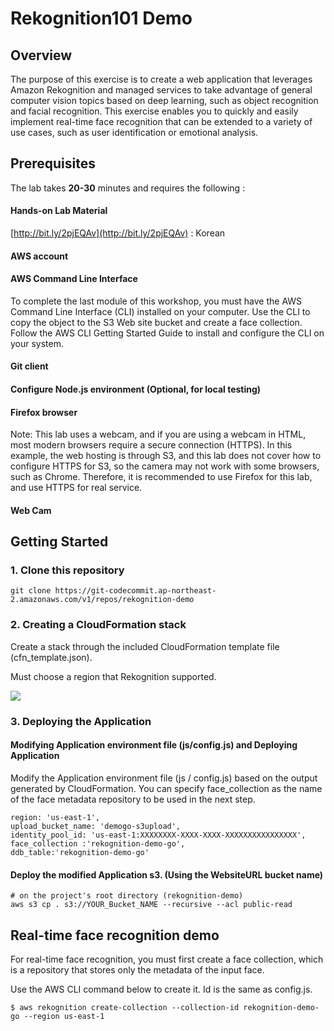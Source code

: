 # Rekognition101 Demo



## Overview 

The purpose of this exercise is to create a web application that leverages Amazon Rekognition and managed services to take advantage of general computer vision topics based on deep learning, such as object recognition and facial recognition. This exercise enables you to quickly and easily implement real-time face recognition that can be extended to a variety of use cases, such as user identification or emotional analysis.



 
## Prerequisites                                                                                    

The lab takes **20-30** minutes and requires the following :

#### Hands-on Lab Material
[http://bit.ly/2pjEQAv](http://bit.ly/2pjEQAv) : Korean

#### AWS account
#### AWS Command Line Interface
To complete the last module of this workshop, you must have the AWS Command Line Interface (CLI) installed on your computer. Use the CLI to copy the object to the S3 Web site bucket and create a face collection. Follow the AWS CLI Getting Started Guide to install and configure the CLI on your system.

#### Git client
#### Configure Node.js environment (Optional, for local testing)
#### Firefox browser
Note: This lab uses a webcam, and if you are using a webcam in HTML, most modern browsers require a secure connection (HTTPS). In this example, the web hosting is through S3, and this lab does not cover how to configure HTTPS for S3, so the camera may not work with some browsers, such as Chrome. Therefore, it is recommended to use Firefox for this lab, and use HTTPS for real service.
#### Web Cam 


## Getting Started                                                                                    

### 1. Clone this repository
```
git clone https://git-codecommit.ap-northeast-2.amazonaws.com/v1/repos/rekognition-demo
```

### 2. Creating a CloudFormation stack
 
Create a stack through the included CloudFormation template file (cfn_template.json). 

Must choose a region that Rekognition supported. 

![](/Users/jungheek/workspace/deeplearning/lab4/diagram_cfn.png)


### 3. Deploying the Application 

#### Modifying Application environment file (js/config.js) and Deploying Application
Modify the Application environment file (js / config.js) based on the output generated by CloudFormation. You can specify face_collection as the name of the face metadata repository to be used in the next step.
	
```
region: 'us-east-1',
upload_bucket_name: 'demogo-s3upload',
identity_pool_id: 'us-east-1:XXXXXXXX-XXXX-XXXX-XXXXXXXXXXXXXXXX',
face_collection :'rekognition-demo-go',
ddb_table:'rekognition-demo-go'
```

#### Deploy the modified Application s3. (Using the WebsiteURL bucket name) 
```
# on the project's root directory (rekognition-demo)
aws s3 cp . s3://YOUR_Bucket_NAME --recursive --acl public-read
```


## Real-time face recognition demo

For real-time face recognition, you must first create a face collection, which is a repository that stores only the metadata of the input face.

Use the AWS CLI command below to create it. Id is the same as config.js.

``` 
$ aws rekognition create-collection --collection-id rekognition-demo-go --region us-east-1
```
